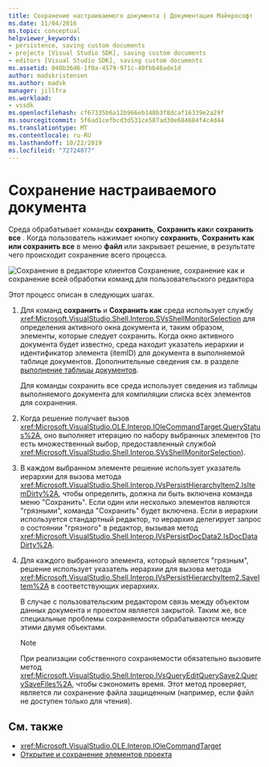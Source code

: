 ```yaml
---
title: Сохранение настраиваемого документа | Документация Майкрософт
ms.date: 11/04/2016
ms.topic: conceptual
helpviewer_keywords:
- persistence, saving custom documents
- projects [Visual Studio SDK], saving custom documents
- editors [Visual Studio SDK], saving custom documents
ms.assetid: 040b36d6-1f0a-4579-971c-40fbb46ade1d
author: madskristensen
ms.author: madsk
manager: jillfra
ms.workload:
- vssdk
ms.openlocfilehash: cf67335b6a12b966eb148b3f8dcaf16339e2a29f
ms.sourcegitcommit: 5f6ad1cefbcd3d531ce587ad30e684684f4c4d44
ms.translationtype: MT
ms.contentlocale: ru-RU
ms.lasthandoff: 10/22/2019
ms.locfileid: "72724077"
---
```

# <a name="saving-a-custom-document"></a>Сохранение настраиваемого документа
Среда обрабатывает команды **сохранить**, **Сохранить как**и **сохранить все** . Когда пользователь нажимает кнопку **сохранить**, **Сохранить как** **или сохранить все** в меню **файл** или закрывает решение, в результате чего происходит сохранение всего процесса.

 ![Сохранение в редакторе клиентов](../../extensibility/internals/media/private.gif "Private") Сохранение, сохранение как и сохранение всей обработки команд для пользовательского редактора

 Этот процесс описан в следующих шагах.

1. Для команд **сохранить** и **Сохранить как** среда использует службу <xref:Microsoft.VisualStudio.Shell.Interop.SVsShellMonitorSelection> для определения активного окна документа и, таким образом, элементы, которые следует сохранить. Когда окно активного документа будет известно, среда находит указатель иерархии и идентификатор элемента (itemID) для документа в выполняемой таблице документов. Дополнительные сведения см. в разделе [выполнение таблицы документов](../../extensibility/internals/running-document-table.md).

     Для команды сохранить все среда использует сведения из таблицы выполняемого документа для компиляции списка всех элементов для сохранения.

2. Когда решение получает вызов <xref:Microsoft.VisualStudio.OLE.Interop.IOleCommandTarget.QueryStatus%2A>, оно выполняет итерацию по набору выбранных элементов (то есть множественный выбор, предоставленный службой <xref:Microsoft.VisualStudio.Shell.Interop.SVsShellMonitorSelection>).

3. В каждом выбранном элементе решение использует указатель иерархии для вызова метода <xref:Microsoft.VisualStudio.Shell.Interop.IVsPersistHierarchyItem2.IsItemDirty%2A>, чтобы определить, должна ли быть включена команда меню "Сохранить". Если один или несколько элементов являются "грязными", команда "Сохранить" будет включена. Если в иерархии используется стандартный редактор, то иерархия делегирует запрос о состоянии "грязного" в редактор, вызывая метод <xref:Microsoft.VisualStudio.Shell.Interop.IVsPersistDocData2.IsDocDataDirty%2A>.

4. Для каждого выбранного элемента, который является "грязным", решение использует указатель иерархии для вызова метода <xref:Microsoft.VisualStudio.Shell.Interop.IVsPersistHierarchyItem2.SaveItem%2A> в соответствующих иерархиях.

     В случае с пользовательским редактором связь между объектом данных документа и проектом является закрытой. Таким же, все специальные проблемы сохраняемости обрабатываются между этими двумя объектами.

    > [!NOTE]
    > При реализации собственного сохраняемости обязательно вызовите метод <xref:Microsoft.VisualStudio.Shell.Interop.IVsQueryEditQuerySave2.QuerySaveFiles%2A>, чтобы сэкономить время. Этот метод проверяет, является ли сохранение файла защищенным (например, если файл не доступен только для чтения).

## <a name="see-also"></a>См. также
- <xref:Microsoft.VisualStudio.OLE.Interop.IOleCommandTarget>
- [Открытие и сохранение элементов проекта](../../extensibility/internals/opening-and-saving-project-items.md)